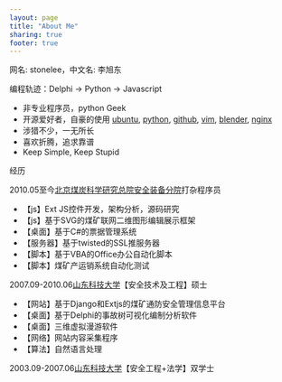 ```yaml
---
layout: page
title: "About Me"
sharing: true
footer: true
---
```


网名: stonelee，中文名: 李旭东

编程轨迹：Delphi -> Python -> Javascript

* 非专业程序员，python Geek
* 开源爱好者，自豪的使用 [ubuntu](http://www.ubuntu.com/), [python](http://www.python.org/), [github](https://github.com/), [vim](http://www.vim.org/), [blender](http://www.blender.org/), [nginx](http://nginx.net/)
* 涉猎不少，一无所长
* 喜欢折腾，追求靠谱
* Keep Simple, Keep Stupid

经历

2010.05至今[北京煤炭科学研究总院安全装备分院](http://www.ccrise.cn/)打杂程序员

* 【js】Ext JS控件开发，架构分析，源码研究
* 【js】基于SVG的煤矿联网二维图形编辑展示框架
* 【桌面】基于C#的票据管理系统
* 【服务器】基于twisted的SSL推服务器
* 【脚本】基于VBA的Office办公自动化脚本
* 【脚本】煤矿产运销系统自动化测试

2007.09-2010.06[山东科技大学](http://www.sdust.edu.cn/)【安全技术及工程】硕士

* 【网站】基于Django和Extjs的煤矿通防安全管理信息平台
* 【桌面】基于Delphi的事故树可视化编制分析软件
* 【桌面】三维虚拟漫游软件
* 【网络】网站内容采集程序
* 【算法】自然语言处理

2003.09-2007.06[山东科技大学](http://www.sdust.edu.cn/)【安全工程+法学】双学士

